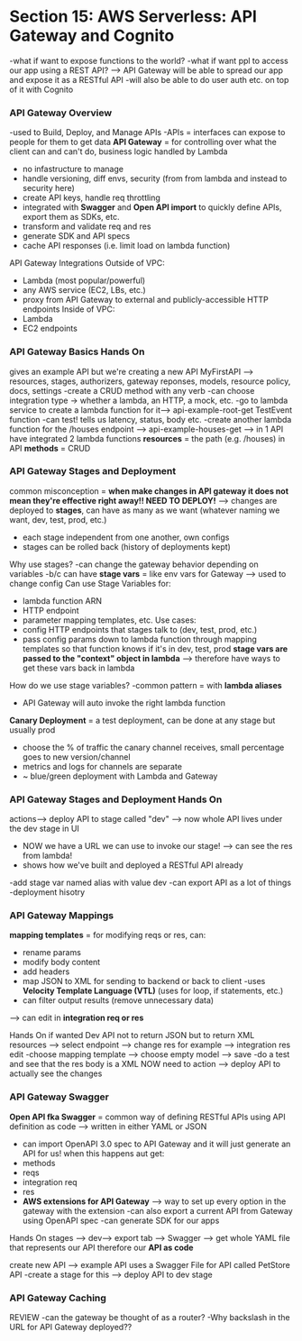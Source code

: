 # Section 15: AWS Serverless: API Gateway and Cognito 
-what if want to expose functions to the world? 
-what if want ppl to access our app using a REST API? --> API Gateway will be able to spread our app and expose it as a RESTful API 
-will also be able to do user auth etc. on top of it with Cognito 

### API Gateway Overview
-used to Build, Deploy, and Manage APIs 
-APIs = interfaces can expose to people for them to get data 
**API Gateway** = for controlling over what the client can and can't do, business logic handled by Lambda 
* no infastructure to manage
* handle versioning, diff envs, security (from from lambda and instead to security here)
* create API keys, handle req throttling 
* integrated with **Swagger** and **Open API import** to quickly define APIs, export them as SDKs, etc. 
* transform and validate req and res
* generate SDK and API specs 
* cache API responses (i.e. limit load on lambda function)

API Gateway Integrations 
Outside of VPC: 
* Lambda (most popular/powerful)
* any AWS service (EC2, LBs, etc.)
* proxy from API Gateway to external and publicly-accessible HTTP endpoints
Inside of VPC: 
* Lambda 
* EC2 endpoints

### API Gateway Basics Hands On 
gives an example API but we're creating a new API 
MyFirstAPI --> resources, stages, authorizers, gateway reponses, models, resource policy, docs, settings 
-create a CRUD method with any verb
-can choose integration type -> whether a lambda, an HTTP, a mock, etc.
-go to lambda service to create a lambda function for it--> api-example-root-get TestEvent function
-can test! tells us latency, status, body etc. 
-create another lambda function for the /houses endpoint --> api-example-houses-get
--> in 1 API have integrated 2 lambda functions 
**resources** = the path (e.g. /houses) in API
**methods** = CRUD

### API Gateway Stages and Deployment
common misconception = **when make changes in API gateway it does not mean they're effective right away!! NEED TO DEPLOY!**
--> changes are deployed to **stages**, can have as many as we want (whatever naming we want, dev, test, prod, etc.)
* each stage independent from one another, own configs
* stages can be rolled back (history of deployments kept)

Why use stages? 
-can change the gateway behavior depending on variables
-b/c can have **stage vars** = like env vars for Gateway --> used to change config 
Can use Stage Variables for: 
* lambda function ARN
* HTTP endpoint 
* parameter mapping templates, etc.
Use cases: 
* config HTTP endpoints that stages talk to (dev, test, prod, etc.)
* pass config params down to lambda function through mapping templates so that function knows if it's in dev, test, prod
**stage vars are passed to the "context" object in lambda** --> therefore have ways to get these vars back in lambda 

How do we use stage variables? 
-common pattern = with **lambda aliases**
* API Gateway will auto invoke the right lambda function 

**Canary Deployment** = a test deployment, can be done at any stage but usually prod
* choose the % of traffic the canary channel receives, small percentage goes to new version/channel 
* metrics and logs for channels are separate 
* ~ blue/green deployment with Lambda and Gateway

### API Gateway Stages and Deployment Hands On
actions--> deploy API to stage called "dev" --> now whole API lives under the dev stage in UI 
* NOW we have a URL we can use to invoke our stage! --> can see the res from lambda! 
* shows how we've built and deployed a RESTful API already 

-add stage var named alias with value dev 
-can export API as a lot of things 
-deployment hisotry

### API Gateway Mappings
**mapping templates** = for modifying reqs or res, can: 
* rename params 
* modify body content 
* add headers
* map JSON to XML for sending to backend or back to client 
-uses **Velocity Template Language (VTL)** (uses for loop, if statements, etc.)
* can filter output results (remove unnecessary data)

--> can edit in **integration req or res** 

Hands On 
if wanted Dev API not to return JSON but to return XML 
resources --> select endpoint --> change res for example --> integration res edit 
-choose mapping template --> choose empty model --> save
-do a test and see that the res body is a XML 
NOW need to action --> deploy API to actually see the changes 

### API Gateway Swagger
**Open API fka Swagger** = common way of defining RESTful APIs using API definition as code --> written in either YAML or JSON 
* can import OpenAPI 3.0 spec to API Gateway and it will just generate an API for us! 
when this happens aut get: 
* methods
* reqs
* integration req 
* res
* **AWS extensions for API Gateway** --> way to set up every option in the gateway with the extension 
-can also export a current API from Gateway using OpenAPI spec
-can generate SDK for our apps 

Hands On
stages --> dev--> export tab --> Swagger --> get whole YAML file that represents our API therefore our **API as code** 

create new API --> example API uses a Swagger File for API called PetStore API 
-create a stage for this --> deploy API to dev stage

### API Gateway Caching




REVIEW
-can the gateway be thought of as a router? 
-Why backslash in the URL for API Gateway deployed?? 